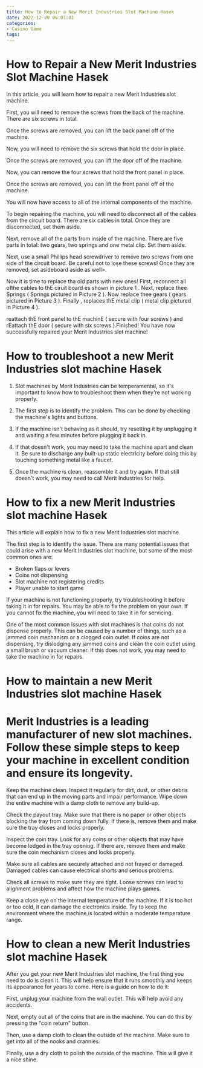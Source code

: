 ```yaml
---
title: How to Repair a New Merit Industries Slot Machine Hasek
date: 2022-12-30 06:07:01
categories:
- Casino Game
tags:
---
```



#  How to Repair a New Merit Industries Slot Machine Hasek

In this article, you will learn how to repair a new Merit Industries slot machine.

First, you will need to remove the screws from the back of the machine. There are six screws in total.

Once the screws are removed, you can lift the back panel off of the machine.

Now, you will need to remove the six screws that hold the door in place.

Once the screws are removed, you can lift the door off of the machine.

Now, you can remove the four screws that hold the front panel in place.

Once the screws are removed, you can lift the front panel off of the machine.

You will now have access to all of the internal components of the machine.

To begin repairing the machine, you will need to disconnect all of the cables from the circuit board. There are six cables in total. Once they are disconnected, set them aside.

Next, remove all of the parts from inside of the machine. There are five parts in total: two gears, two springs and one metal clip. Set them aside.


Next, use a small Phillips head screwdriver to remove two screws from one side of the circuit board. Be careful not to lose these screws! Once they are removed, set asideboard aside as well>.

Now it is time to replace tha old parts with new ones! First, reconnect all ofthe cables to thE ciruit board es shown in picture 1 . Next, replace thee Springs ( Springs pictured in Picture 2 ). Now replace thee gears ( gears pictured in Picture 3 ). Finally , replaces thE metal clip ( metal clip pictured in Picture 4 ).

 reattach thE front panel to thE machinE ( secure with four screws ) and rEattach thE door ( secure with six screws ).Finished! You have now successfully repaired your Merit Industries slot machine!

#  How to troubleshoot a new Merit Industries slot machine Hasek

1. Slot machines by Merit Industries can be temperamental, so it's important to know how to troubleshoot them when they're not working properly.

2. The first step is to identify the problem. This can be done by checking the machine's lights and buttons.

3. If the machine isn't behaving as it should, try resetting it by unplugging it and waiting a few minutes before plugging it back in.

4. If that doesn't work, you may need to take the machine apart and clean it. Be sure to discharge any built-up static electricity before doing this by touching something metal like a faucet.

5. Once the machine is clean, reassemble it and try again. If that still doesn't work, you may need to call Merit Industries for help.

#  How to fix a new Merit Industries slot machine Hasek

This article will explain how to fix a new Merit Industries slot machine.

The first step is to identify the issue. There are many potential issues that could arise with a new Merit Industries slot machine, but some of the most common ones are:

- Broken flaps or levers
- Coins not dispensing
- Slot machine not registering credits
- Player unable to start game

If your machine is not functioning properly, try troubleshooting it before taking it in for repairs. You may be able to fix the problem on your own. If you cannot fix the machine, you will need to take it in for servicing.

One of the most common issues with slot machines is that coins do not dispense properly. This can be caused by a number of things, such as a jammed coin mechanism or a clogged coin outlet. If coins are not dispensing, try dislodging any jammed coins and clean the coin outlet using a small brush or vacuum cleaner. If this does not work, you may need to take the machine in for repairs.

#  How to maintain a new Merit Industries slot machine Hasek

# Merit Industries is a leading manufacturer of new slot machines. Follow these simple steps to keep your machine in excellent condition and ensure its longevity.

Keep the machine clean. Inspect it regularly for dirt, dust, or other debris that can end up in the moving parts and impair performance. Wipe down the entire machine with a damp cloth to remove any build-up.

Check the payout tray. Make sure that there is no paper or other objects blocking the tray from coming down fully. If there is, remove them and make sure the tray closes and locks properly.

Inspect the coin tray. Look for any coins or other objects that may have become lodged in the tray opening. If there are, remove them and make sure the coin mechanism closes and locks properly.

Make sure all cables are securely attached and not frayed or damaged. Damaged cables can cause electrical shorts and serious problems.

Check all screws to make sure they are tight. Loose screws can lead to alignment problems and affect how the machine plays games.

Keep a close eye on the internal temperature of the machine. If it is too hot or too cold, it can damage the electronics inside. Try to keep the environment where the machine is located within a moderate temperature range.

#  How to clean a new Merit Industries slot machine Hasek

After you get your new Merit Industries slot machine, the first thing you need to do is clean it. This will help ensure that it runs smoothly and keeps its appearance for years to come. Here is a guide on how to do it:

First, unplug your machine from the wall outlet. This will help avoid any accidents.

Next, empty out all of the coins that are in the machine. You can do this by pressing the "coin return" button.

Then, use a damp cloth to clean the outside of the machine. Make sure to get into all of the nooks and crannies.

Finally, use a dry cloth to polish the outside of the machine. This will give it a nice shine.